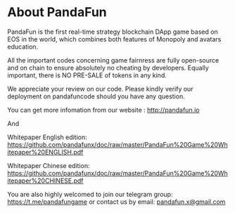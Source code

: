 # About PandaFun
PandaFun is the first real-time strategy blockchain DApp game based on EOS in the world, which combines both features of Monopoly and avatars education.

All the important codes concerning game fairnress are fully open-source and on chain to ensure absolutely no cheating by developers. Equally important, there is NO PRE-SALE of tokens in any kind.

We appreciate your review on our code. Please kindly verify our deployment on pandafuncode should you have any question.

You can get more infomation from our website : http://pandafun.io

And

Whitepaper English edition: https://github.com/pandafunx/doc/raw/master/PandaFun%20Game%20Whitepaper%20ENGLISH.pdf

Whitepaper Chinese edition: https://github.com/pandafunx/doc/raw/master/PandaFun%20Game%20Whitepaper%20CHINESE.pdf

You are also highly welcomed to join our telegram group: https://t.me/pandafungame or contact us by email: pandafun.x@gmail.com